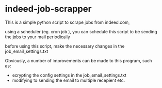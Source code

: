 # indeed-job-scrapper


This is a simple python script to scrape jobs from indeed.com, 

using a scheduler (eg. cron job ), you can schedule this script to be sending the jobs to your mail periodically


before using this script, make the necessary changes in the job_email_settings.txt


Obviously, a number of improvements  can be made to this program, such as: 
- ecrypting the config settings in the job_email_settings.txt
- modifying to sending the email to multiple recepient
etc. 
